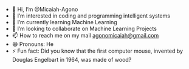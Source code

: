 - 👋 Hi, I’m @Micaiah-Agono
- 👀 I’m interested in coding and programming intelligent systems
- 🌱 I’m currently learning Machine Learning
- 💞️ I’m looking to collaborate on Machine Learning Projects
- 📫 How to reach me on my mail agonomicaiah@gmail.com
- 😄 Pronouns: He
- ⚡ Fun fact: Did you know that the first computer mouse, invented by Douglas Engelbart in 1964, was made of wood?

<!---
Micaiah-Agono/Micaiah-Agono is a ✨ special ✨ repository because its `README.md` (this file) appears on your GitHub profile.
You can click the Preview link to take a look at your changes.
--->
